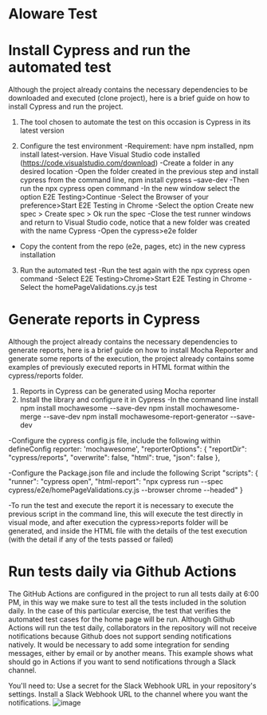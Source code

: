 # Aloware Test

# Install Cypress and run the automated test
Although the project already contains the necessary dependencies to be downloaded and executed (clone project), here is a brief guide on how to install Cypress and run the project.

1. The tool chosen to automate the test on this occasion is Cypress in its latest version
   
2. Configure the test environment
-Requirement: have npm installed, npm install latest-version. Have Visual Studio code installed (https://code.visualstudio.com/download)
-Create a folder in any desired location
-Open the folder created in the previous step and install cypress from the command line, npm install cypress –save-dev
-Then run the npx cypress open command
-In the new window select the option E2E Testing>Continue
-Select the Browser of your preference>Start E2E Testing in Chrome
-Select the option Create new spec > Create spec > Ok run the spec
-Close the test runner windows and return to Visual Studio code, notice that a new folder was created with the name Cypress
-Open the cypress>e2e folder
- Copy the content from the repo (e2e, pages, etc) in the new cypress installation

 3. Run the automated test
-Run the test again with the npx cypress open command
-Select E2E Testing>Chrome>Start E2E Testing in Chrome
-Select the homePageValidations.cy.js test

# Generate reports in Cypress
Although the project already contains the necessary dependencies to generate reports, here is a brief guide on how to install Mocha Reporter and generate some reports of the execution, the project already contains some examples of previously executed reports in HTML format within the cypress/reports folder.

1. Reports in Cypress can be generated using Mocha reporter
2. Install the library and configure it in Cypress
-In the command line install
 npm install mochawesome --save-dev
 npm install mochawesome-merge --save-dev
 npm install mochawesome-report-generator --save-dev

-Configure the cypress config.js file, include the following within defineConfig
reporter: 'mochawesome',
  "reporterOptions": {
    "reportDir": "cypress/reports",
    "overwrite": false,
    "html": true,
    "json": false
  },


-Configure the Package.json file and include the following Script
"scripts": {
    "runner": "cypress open",
    "html-report": "npx cypress run --spec cypress/e2e/homePageValidations.cy.js --browser chrome --headed"
  }

-To run the test and execute the report it is necessary to execute the previous script in the command line, this will execute the test directly in visual mode, and after execution the cypress>reports folder will be generated, and inside the HTML file with the details of the test execution (with the detail if any of the tests passed or failed)

# Run tests daily via Github Actions
The GitHub Actions are configured in the project to run all tests daily at 6:00 PM, in this way we make sure to test all the tests included in the solution daily. In the case of this particular exercise, the test that verifies the automated test cases for the home page will be run.
Although Github Actions will run the test daily, collaborators in the repository will not receive notifications because Github does not support sending notifications natively. It would be necessary to add some integration for sending messages, either by email or by another means. This example shows what should go in Actions if you want to send notifications through a Slack channel.

You'll need to:
Use a secret for the Slack Webhook URL in your repository's settings.
Install a Slack Webhook URL to the channel where you want the notifications.
![image](https://github.com/user-attachments/assets/7c3f0e11-3d4d-4cc0-b499-89255e20dd2b)


     




 




